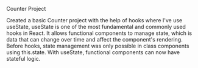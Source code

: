 Counter Project

Created a basic Counter project with the help of hooks where I've use useState, useState is one of the most fundamental and commonly used hooks in React. It allows functional components to manage state, which is data that can change over time and affect the component's rendering. Before hooks, state management was only possible in class components using this.state. With useState, functional components can now have stateful logic.
